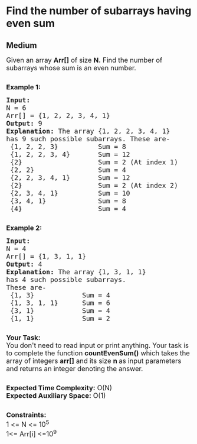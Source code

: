 # Find the number of subarrays having even sum
## Medium 
<div class="problem-statement">
                <p></p><p><span style="font-size:18px">Given an array <strong>Arr[]</strong>&nbsp;of size <strong>N.</strong>&nbsp;Find the number of subarrays whose sum is an even number.</span></p>

<p><br>
<span style="font-size:18px"><strong>Example 1:</strong></span></p>

<pre style="position: relative;"><span style="font-size:18px"><strong>Input:
</strong>N = 6
Arr[] = {1, 2, 2, 3, 4, 1}
<strong>Output:</strong> 9
<strong>Explanation:</strong> The&nbsp;array {1, 2, 2, 3, 4, 1} 
has 9 such possible subarrays. These are-
&nbsp;{1, 2, 2, 3} &nbsp; &nbsp; &nbsp; &nbsp; &nbsp;Sum = 8
&nbsp;{1, 2, 2, 3, 4} &nbsp; &nbsp;&nbsp;&nbsp; Sum = 12
&nbsp;{2} &nbsp; &nbsp; &nbsp; &nbsp; &nbsp; &nbsp; &nbsp; &nbsp; &nbsp; Sum = 2 (At index 1)
&nbsp;{2, 2} &nbsp; &nbsp; &nbsp; &nbsp; &nbsp; &nbsp; &nbsp; &nbsp;Sum = 4
&nbsp;{2, 2, 3, 4, 1} &nbsp; &nbsp;&nbsp;  Sum&nbsp;= 12
&nbsp;{2} &nbsp; &nbsp; &nbsp; &nbsp; &nbsp; &nbsp; &nbsp; &nbsp; &nbsp; Sum = 2 (At index 2)
&nbsp;{2, 3, 4, 1} &nbsp; &nbsp; &nbsp; &nbsp; &nbsp;Sum&nbsp;= 10
&nbsp;{3, 4, 1} &nbsp; &nbsp; &nbsp; &nbsp; &nbsp; &nbsp;&nbsp;Sum&nbsp;= 8
&nbsp;{4} &nbsp; &nbsp; &nbsp; &nbsp; &nbsp; &nbsp; &nbsp; &nbsp; &nbsp; Sum = 4
</span><div class="open_grepper_editor" title="Edit &amp; Save To Grepper"></div></pre>

<p><br>
<span style="font-size:18px"><strong>Example 2:</strong></span></p>

<pre style="position: relative;"><span style="font-size:18px"><strong>Input:
</strong>N = 4
Arr[] = {1, 3, 1, 1}
<strong>Output:</strong> 4
<strong>Explanation:</strong>&nbsp;The&nbsp;array {1, 3, 1, 1} 
has 4 such possible subarrays.
These are-
&nbsp;{1, 3} &nbsp; &nbsp; &nbsp; &nbsp; &nbsp;  Sum = 4
&nbsp;{1, 3, 1, 1} &nbsp; &nbsp;&nbsp;&nbsp;Sum = 6
&nbsp;{3, 1} &nbsp; &nbsp; &nbsp; &nbsp; &nbsp; &nbsp;Sum = 4
&nbsp;{1, 1} &nbsp; &nbsp; &nbsp; &nbsp; &nbsp; &nbsp;Sum = 2
</span><div class="open_grepper_editor" title="Edit &amp; Save To Grepper"></div></pre>

<p><br>
<span style="font-size:18px"><strong>Your Task:</strong><br>
You don't need to read input or print anything. Your task is to complete the function&nbsp;<strong>countEvenSum()</strong>&nbsp;which takes the array of integers&nbsp;<strong>arr[]</strong>&nbsp;and its size&nbsp;<strong>n&nbsp;</strong>as input&nbsp;parameters and returns an integer denoting the answer.</span></p>

<p><br>
<span style="font-size:18px"><strong>Expected Time Complexity:</strong>&nbsp;O(N)<br>
<strong>Expected Auxiliary Space:</strong>&nbsp;O(1)</span></p>

<p><br>
<span style="font-size:18px"><strong>Constraints:</strong><br>
1 &lt;=&nbsp;N&nbsp;&lt;= 10<sup>5</sup><br>
1&lt;= Arr[i] &lt;=10<sup>9</sup></span></p>

<p>&nbsp;</p>
 <p></p>
            </div>